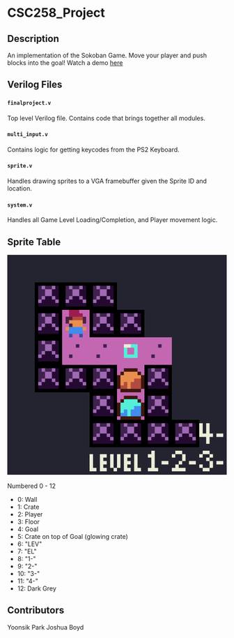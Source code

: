# CSC258_Project
## Description
An implementation of the Sokoban Game. Move your player and push blocks into the goal! Watch a demo [here](https://www.youtube.com/watch?v=-CL3kRxOpcg)

## Verilog Files
#### `finalproject.v`
Top level Verilog file. Contains code that brings together all modules.

#### `multi_input.v`
Contains logic for getting keycodes from the PS2 Keyboard.

#### `sprite.v`
Handles drawing sprites to a VGA framebuffer given the Sprite ID and location.

#### `system.v`
Handles all Game Level Loading/Completion, and Player movement logic. 

## Sprite Table

![alt text](https://github.com/yoonsikp/CSC258_Project/raw/master/sprites2.png "Logo Title Text 1")

Numbered 0 - 12

* 0: Wall
* 1: Crate
* 2: Player
* 3: Floor
* 4: Goal
* 5: Crate on top of Goal (glowing crate)
* 6: "LEV"
* 7: "EL"
* 8: "1-"
* 9: "2-"
* 10: "3-"
* 11: "4-"
* 12: Dark Grey

## Contributors
Yoonsik Park
Joshua Boyd
